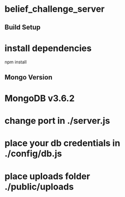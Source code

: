 # belief_challenge_server

## Build Setup

# install dependencies
npm install

## Mongo Version
# MongoDB v3.6.2

# change port in ./server.js

# place your db credentials in ./config/db.js

# place uploads folder ./public/uploads
